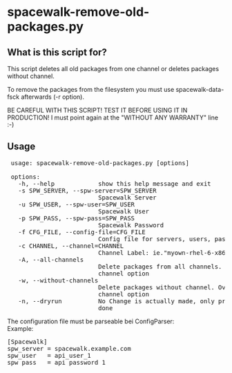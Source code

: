 spacewalk-remove-old-packages.py
===============================

What is this script for?
------------------------

 This script deletes all old packages from one channel or deletes packages
 without channel.

 To remove the packages from the filesystem you must use spacewalk-data-fsck
 afterwards (-r option).

 BE CAREFUL WITH THIS SCRIPT! TEST IT BEFORE USING IT IN PRODUCTION!
 I must point again at the "WITHOUT ANY WARRANTY" line :-)


Usage
-----

<pre>
 usage: spacewalk-remove-old-packages.py [options]

 options:
   -h, --help            show this help message and exit
   -s SPW_SERVER, --spw-server=SPW_SERVER
                         Spacewalk Server
   -u SPW_USER, --spw-user=SPW_USER
                         Spacewalk User
   -p SPW_PASS, --spw-pass=SPW_PASS
                         Spacewalk Password
   -f CFG_FILE, --config-file=CFG_FILE
                         Config file for servers, users, passwords
   -c CHANNEL, --channel=CHANNEL
                         Channel Label: ie."myown-rhel-6-x86_64"
   -A, --all-channels
                         Delete packages from all channels. Overwrites the
                         channel option
   -w, --without-channels
                         Delete packages without channel. Overwrites the
                         channel option
   -n, --dryrun          No Change is actually made, only print what would be
                         done
</pre>

The configuration file must be parseable bei ConfigParser:<br>
Example:

<pre>
[Spacewalk]
spw_server = spacewalk.example.com
spw_user   = api_user_1
spw_pass   = api_password_1
</pre>
